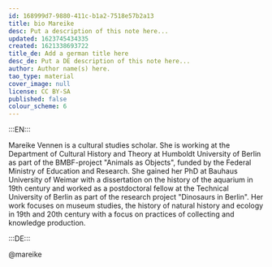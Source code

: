 ```yaml
---
id: 168999d7-9880-411c-b1a2-7518e57b2a13
title: bio Mareike
desc: Put a description of this note here...
updated: 1623745434335
created: 1621338693722
title_de: Add a german title here
desc_de: Put a DE description of this note here...
author: Author name(s) here.
tao_type: material
cover_image: null
license: CC BY-SA
published: false
colour_scheme: 6
---
```



:::EN:::

<!-- And this allows us to leave notes to the others that are not visible in the preview. -->

Mareike Vennen is a cultural studies scholar. She is working at the Department of Cultural History and Theory at Humboldt University of Berlin as part of the BMBF-project "Animals as Objects", funded by the Federal Ministry of Education and Research. She gained her PhD at Bauhaus University of Weimar with a dissertation on the history of the aquarium in 19th century and worked as a postdoctoral fellow at the Technical University of Berlin as part of the research project "Dinosaurs in Berlin". Her work focuses on museum studies, the history of natural history and ecology in 19th and 20th century with a focus on practices of collecting and knowledge production.

:::DE:::

@mareike

